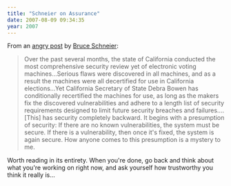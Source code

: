 ```yaml
---
title: "Schneier on Assurance"
date: 2007-08-09 09:34:35
year: 2007
---
```

From an <a href="http://www.schneier.com/blog/archives/2007/08/assurance.html">angry post</a> by <a href="http://www.schneier.com">Bruce Schneier</a>:
<blockquote>Over the past several months, the state of California conducted the most comprehensive security review yet of electronic voting machines...Serious flaws were discovered in all machines, and as a result the machines were all decertified for use in California elections...Yet California Secretary of State Debra Bowen has conditionally recertified the machines for use, as long as the makers fix the discovered vulnerabilities and adhere to a length list of security requirements designed to limit future security breaches and failures.... [This] has security completely backward. It begins with a presumption of security: If there are no known vulnerabilities, the system must be secure. If there is a vulnerability, then once it's fixed, the system is again secure. How anyone comes to this presumption is a mystery to me.</blockquote>
Worth reading in its entirety.  When you're done, go back and think about what you're working on right now, and ask yourself how trustworthy you think it really is...
